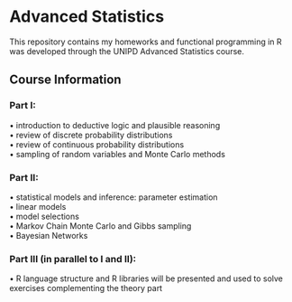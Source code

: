 # Advanced Statistics

This repository contains my homeworks and functional programming in R was developed through the UNIPD Advanced Statistics course. 

## Course Information 
### Part I:  
• introduction to deductive logic and plausible reasoning  
• review of discrete probability distributions  
• review of continuous probability distributions  
• sampling of random variables and Monte Carlo methods  
### Part II:  
• statistical models and inference: parameter estimation  
• linear models  
• model selections  
• Markov Chain Monte Carlo and Gibbs sampling  
• Bayesian Networks  
### Part III (in parallel to I and II):  
• R language structure and R libraries will be presented and used to solve exercises
complementing the theory part
